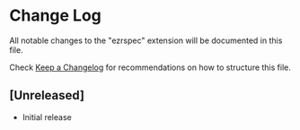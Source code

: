 # Change Log

All notable changes to the "ezrspec" extension will be documented in this file.

Check [Keep a Changelog](http://keepachangelog.com/) for recommendations on how to structure this file.

## [Unreleased]

- Initial release